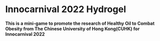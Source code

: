 # Innocarnival 2022 Hydrogel
<b>This is a mini-game to promote the research of Healthy Oil to Combat Obesity from The Chinese University of Hong Kong(CUHK) for Innocarnival 2022</b>
